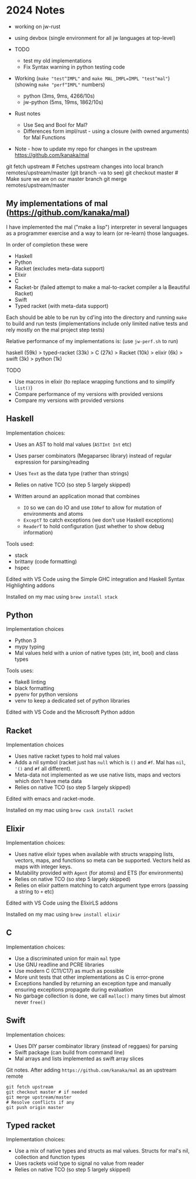 # 2024 Notes

* working on jw-rust
* using devbox (single environment for all jw languages at top-level)
* TODO
  * test my old implementations
  * Fix Syntax warning in python testing code

* Working (`make "test^IMPL"` and `make MAL_IMPL=IMPL "test^mal"`) (showing `make "perf^IMPL"` numbers)
  * python (3ms, 9ms, 4266/10s)
  * jw-python (5ms, 19ms, 1862/10s)

* Rust notes
  * Use Seq and Bool for Mal?
  * Differences form impl/rust - using a closure (with owned arguments) for Mal Functions

* Note - how to update my repo for changes in the upstream <https://github.com/kanaka/mal>

git fetch upstream  # Fetches upstream changes into local branch remotes/upstream/master (git branch -va to see)
git checkout master # Make sure we are on our master branch
git merge remotes/upstream/master

## My implementations of mal (<https://github.com/kanaka/mal>)

I have implemented the mal ("make a lisp") interpreter in several languages as
a programmer exercise and a way to learn (or re-learn) those languages.

In order of completion these were

* Haskell
* Python
* Racket (excludes meta-data support)
* Elixir
* C
* Racket-br (failed attempt to make a mal-to-racket compiler a la Beautiful Racket)
* Swift
* Typed racket (with meta-data support)

Each should be able to be run by cd'ing into the directory and running `make` to build and run tests (implementations
include only limited native tests and rely mostly on the mal project step tests)

Relative performance of my implementations is: (use `jw-perf.sh` to run)

haskell (59k) > typed-racket (33k) > C (27k) > Racket (10k) > elixir (6k) >  swift (3k) > python (1k)

TODO

* Use macros in elixir (to replace wrapping functions and to simplify `list()`)
* Compare performance of my versions with provided versions
* Compare my versions with provided versions

## Haskell

Implementation choices:

* Uses an AST to hold mal values (`ASTInt Int` etc)
* Uses parser combinators (Megaparsec library) instead of regular expression for parsing/reading
* Uses `Text` as the data type (rather than strings)
* Relies on native TCO (so step 5 largely skipped)
* Written around an application monad that combines

  * `IO` so we can do IO and use `IORef` to allow for mutation of environments and atoms
  * `ExceptT` to catch exceptions (we don't use Haskell exceptions)
  * `ReaderT` to hold configuration (just whether to show debug information)

Tools used:

* stack
* brittany (code formatting)
* hspec

Edited with VS Code using the Simple GHC integration and Haskell Syntax Highlighting addons

Installed on my mac using `brew install stack`

## Python

Implementation choices

* Python 3
* mypy typing
* Mal values held with a union of native types (str, int, bool) and class types

Tools uses:

* flake8 linting
* black formatting
* pyenv for python versions
* venv to keep a dedicated set of python libraries

Edited with VS Code and the Microsoft Python addon

## Racket

Implementation choices

* Uses native racket types to hold mal values
* Adds a nil symbol (racket just has `null` which is `()` and `#f`. Mal has `nil`, `'()` and `#f` all different).
* Meta-data not implemented as we use native lists, maps and vectors which don't have meta data
* Relies on native TCO (so step 5 largely skipped)

Edited with emacs and racket-mode.

Installed on my mac using `brew cask install racket`

## Elixir

Implementation choices:

* Uses native elixir types when available with structs wrapping lists, vectors,
  maps, and functions so meta can be supported. Vectors held as maps with integer keys.
* Mutability provided with `Agent` (for atoms) and ETS (for environments)
* Relies on native TCO (so step 5 largely skipped)
* Relies on elixir pattern matching to catch argument type errors (passing a string to `+` etc)

Edited with VS Code using the ElixirLS addons

Installed on my mac using `brew install elixir`

## C

Implementation choices:

* Use a discriminated union for main `mal` type
* Use GNU readline and PCRE libraries
* Use modern C (C11/C17) as much as possible
* More unit tests that other implementations as C is error-prone
* Exceptions handled by returning an exception type and manually ensuring
  exceptions propagate during evaluation
* No garbage collection is done, we call `malloc()` many times but almost never `free()`

## Swift

Implementation choices:

* Uses DIY parser combinator library (instead of reggaes) for parsing
* Swift package (can build from command line)
* Mal arrays and lists implemented as swift array slices

Git notes. After adding `https://github.com/kanaka/mal` as an upstream remote

```{sh}
git fetch upstream
git checkout master # if needed
git merge upstream/master
# Resolve conflicts if any
git push origin master
```

## Typed racket

Implementation choices:

* Use a mix of native types and structs as mal values. Structs for mal's nil, collection and function types
* Uses rackets void type to signal no value from reader
* Relies on native TCO (so step 5 largely skipped)
